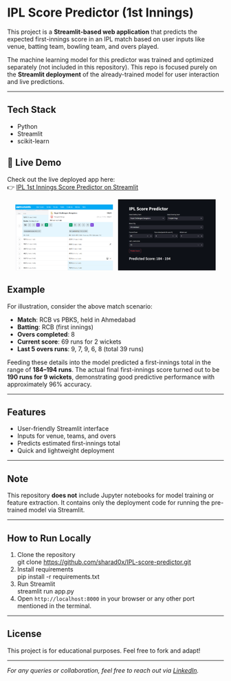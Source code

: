 # IPL Score Predictor (1st Innings)

This project is a **Streamlit-based web application** that predicts the expected first-innings score in an IPL match based on user inputs like venue, batting team, bowling team, and overs played.

The machine learning model for this predictor was trained and optimized separately (not included in this repository). This repo is focused purely on the **Streamlit deployment** of the already-trained model for user interaction and live predictions.

---

## Tech Stack

- Python
- Streamlit
- scikit-learn


## 🚀 Live Demo

Check out the live deployed app here:  
👉 [IPL 1st Innings Score Predictor on Streamlit](https://ipl-1st-inning-score-predictor.streamlit.app/)

<p align="center">
  <img src="Real_score.png" width="45%" />
  &nbsp;
  <img src="Prediction_after_8_overs.png" width="45%" />
</p>

## Example

For illustration, consider the above match scenario:

- **Match**: RCB vs PBKS, held in Ahmedabad  
- **Batting**: RCB (first innings)  
- **Overs completed**: 8  
- **Current score**: 69 runs for 2 wickets  
- **Last 5 overs runs**: 9, 7, 9, 6, 8 (total 39 runs)

Feeding these details into the model predicted a first-innings total in the range of **184–194 runs**. The actual final first-innings score turned out to be **190 runs for 9 wickets**, demonstrating good predictive performance with approximately 96% accuracy.


---

## Features

- User-friendly Streamlit interface  
- Inputs for venue, teams, and overs  
- Predicts estimated first-innings total  
- Quick and lightweight deployment

---

## Note

This repository **does not** include Jupyter notebooks for model training or feature extraction. It contains only the deployment code for running the pre-trained model via Streamlit.

---

## How to Run Locally

1. Clone the repository  
git clone https://github.com/sharad0x/IPL-score-predictor.git
2. Install requirements  
pip install -r requirements.txt
3. Run Streamlit  
streamlit run app.py
4. Open `http://localhost:8000` in your browser or any other port mentioned in the terminal.

---

## License

This project is for educational purposes. Feel free to fork and adapt!

---

*For any queries or collaboration, feel free to reach out via [LinkedIn](https://www.linkedin.com/in/sharad-garg-745632287).*  
